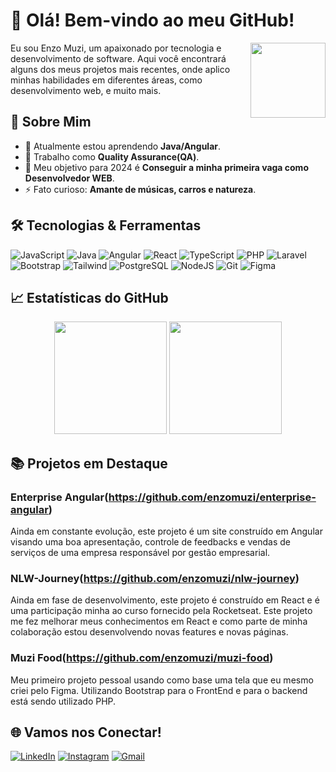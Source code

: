 # 👋 Olá! Bem-vindo ao meu GitHub!

<img align="right" src="https://github.githubassets.com/images/modules/logos_page/GitHub-Mark.png" width="120">

Eu sou Enzo Muzi, um apaixonado por tecnologia e desenvolvimento de software. Aqui você encontrará alguns dos meus projetos mais recentes, onde aplico minhas habilidades em diferentes áreas, como desenvolvimento web, e muito mais.


## 🚀 Sobre Mim

- 🌱 Atualmente estou aprendendo **Java/Angular**.
- 💼 Trabalho como **Quality Assurance(QA)**.
- 🎯 Meu objetivo para 2024 é **Conseguir a minha primeira vaga como Desenvolvedor WEB**.
- ⚡ Fato curioso: **Amante de músicas, carros e natureza**.


## 🛠️ Tecnologias & Ferramentas

![JavaScript](https://img.shields.io/badge/JavaScript-F7DF1E?style=for-the-badge&logo=javascript&logoColor=black)
![Java](https://img.shields.io/badge/java-%23ED8B00.svg?style=for-the-badge&logo=openjdk&logoColor=white)
![Angular](https://img.shields.io/badge/Angular-DD0031?style=for-the-badge&logo=angular&logoColor=white)
![React](https://img.shields.io/badge/React-20232A?style=for-the-badge&logo=react&logoColor=61DAFB)
![TypeScript](https://img.shields.io/badge/TypeScript-007ACC?style=for-the-badge&logo=typescript&logoColor=white)
![PHP](https://img.shields.io/badge/PHP-777BB4?style=for-the-badge&logo=php&logoColor=white)
![Laravel](https://img.shields.io/badge/laravel-%23FF2D20.svg?style=for-the-badge&logo=laravel&logoColor=white)
![Bootstrap](https://img.shields.io/badge/-boostrap-0D1117?style=for-the-badge&logo=bootstrap&labelColor=0D1117)
![Tailwind](https://img.shields.io/badge/tailwindcss-%2338B2AC.svg?style=for-the-badge&logo=tailwind-css&logoColor=white)
![PostgreSQL](https://img.shields.io/badge/PostgreSQL-000?style=for-the-badge&logo=postgresql)
![NodeJS](https://img.shields.io/badge/node.js-6DA55F?style=for-the-badge&logo=node.js&logoColor=white)
![Git](https://img.shields.io/badge/GIT-E44C30?style=for-the-badge&logo=git&logoColor=white)
![Figma](https://img.shields.io/badge/Figma-696969?style=for-the-badge&logo=figma&logoColor=figma)


## 📈 Estatísticas do GitHub

<div align="center">
  <img height="180em" src="https://github-readme-stats.vercel.app/api?username=enzomuzi&show_icons=true&theme=dracula&include_all_commits=true&count_private=true"/>
  <img height="180em" src="https://github-readme-stats.vercel.app/api/top-langs/?username=enzomuzi&layout=compact&langs_count=7&theme=dracula"/>
</div>


## 📚 Projetos em Destaque

### Enterprise Angular(https://github.com/enzomuzi/enterprise-angular)
Ainda em constante evolução, este projeto é um site construído em Angular visando uma boa apresentação, controle de feedbacks e vendas de serviços de uma empresa responsável por gestão empresarial.

### NLW-Journey(https://github.com/enzomuzi/nlw-journey)
Ainda em fase de desenvolvimento, este projeto é construído em React e é uma participação minha ao curso fornecido pela Rocketseat. Este projeto me fez melhorar meus conhecimentos em React e como parte de minha colaboração estou desenvolvendo novas features e novas páginas.

### Muzi Food(https://github.com/enzomuzi/muzi-food)
Meu primeiro projeto pessoal usando como base uma tela que eu mesmo criei pelo Figma. Utilizando Bootstrap para o FrontEnd e para o backend está sendo utilizado PHP. 


## 🌐 Vamos nos Conectar!

[![LinkedIn](https://img.shields.io/badge/-LinkedIn-0077B5?logo=linkedin&logoColor=white&style=flat-square)](https://www.linkedin.com/in/enzomuzi/)
[![Instagram](https://img.shields.io/badge/-Instagram-E4405F?logo=instagram&logoColor=white&style=flat-square)](https://www.instagram.com/hermidorff/)
[![Gmail](https://img.shields.io/badge/-Gmail-D14836?logo=gmail&logoColor=white&style=flat-square)](mailto:enzomuzi7@gmail.com)
